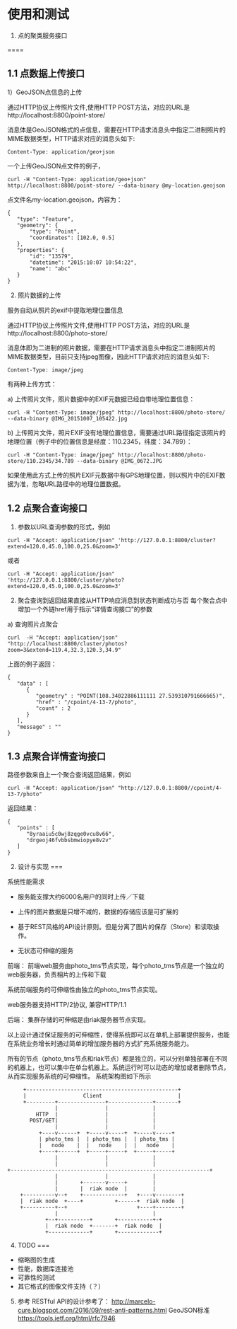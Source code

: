 # 使用和测试

1. 点的聚类服务接口

====

1.1 点数据上传接口
---

1）GeoJSON点信息的上传

通过HTTP协议上传照片文件,使用HTTP POST方法，对应的URL是
http://localhost:8800/point-store/

消息体是GeoJSON格式的点信息，需要在HTTP请求消息头中指定二进制照片的MIME数据类型，HTTP请求对应的消息头如下:

```
Content-Type: application/geo+json
```

一个上传GeoJSON点文件的例子，

```
curl -H "Content-Type: application/geo+json" http://localhost:8800/point-store/ --data-binary @my-location.geojson
```

点文件名my-location.geojson，内容为：

```
{
   "type": "Feature",
   "geometry": {
       "type": "Point",
       "coordinates": [102.0, 0.5]
   },
   "properties": {
       "id": "13579",
       "datetime": "2015:10:07 10:54:22",
       "name": "abc"
   }
}
```


2) 照片数据的上传

服务自动从照片的exif中提取地理位置信息

通过HTTP协议上传照片文件,使用HTTP POST方法，对应的URL是
http://localhost:8800/photo-store/

消息体即为二进制的照片数据，需要在HTTP请求消息头中指定二进制照片的MIME数据类型，目前只支持jpeg图像，因此HTTP请求对应的消息头如下:

```
Content-Type: image/jpeg
```

有两种上传方式：

a) 上传照片文件，照片数据中的EXIF元数据已经自带地理位置信息：

```
curl -H "Content-Type: image/jpeg" http://localhost:8800/photo-store/ --data-binary @IMG_20151007_105422.jpg
```

b) 上传照片文件，照片EXIF没有地理位置信息，需要通过URL路径指定该照片的地理位置（例子中的位置信息是经度：110.2345，纬度：34.789）：

```
curl -H "Content-Type: image/jpeg" http://localhost:8800/photo-store/110.2345/34.789 --data-binary @IMG_0672.JPG
```

如果使用此方式上传的照片EXIF元数据中有GPS地理位置，则以照片中的EXIF数据为准，忽略URL路径中的地理位置数据。


1.2 点聚合查询接口
---

1) 参数以URL查询参数的形式，例如

```
curl -H "Accept: application/json" 'http://127.0.0.1:8800/cluster?extend=120.0,45.0,100.0,25.0&zoom=3'
```

或者

```
curl -H "Accept: application/json" 'http://127.0.0.1:8800/cluster/photo?extend=120.0,45.0,100.0,25.0&zoom=3'
```

2) 聚合查询到返回结果直接从HTTP响应消息到状态判断成功与否
每个聚合点中增加一个外链href用于指示“详情查询接口”的参数

a) 查询照片点聚合

```
curl  -H "Accept: application/json" "http://localhost:8800/cluster/photos?zoom=3&extend=119.4,32.3,120.3,34.9"
```

上面的例子返回：

```
{
   "data" : [
      {
         "geometry" : "POINT(108.34022886111111 27.539310791666665)",
         "href" : "/cpoint/4-13-7/photo",
         "count" : 2
      }
   ],
   "message" : ""
} 
```

1.3 点聚合详情查询接口
---

路径参数来自上一个聚合查询返回结果，例如

```
curl -H "Accept: application/json" "http://127.0.0.1:8800//cpoint/4-13-7/photo"
```

返回结果：

```
{
   "points" : [
      "8yraaiu5c0wj8zqge0vcu8v66",
      "drgeoj46fvbbsbmwiopye8v2v"
   ]
}
```

2. 设计与实现
===

系统性能需求
- 服务能支撑大约6000名用户的同时上传／下载
- 上传的图片数据是只增不减的，数据的存储应该是可扩展的

- 基于REST风格的API设计原则。但是分离了图片的保存（Store）和读取操作。
- 无状态可伸缩的服务


前端：
前端web服务由photo_tms节点实现，每个photo_tms节点是一个独立的web服务器，负责相片的上传和下载

系统前端服务的可伸缩性由独立的photo_tms节点实现。

web服务器支持HTTP/2协议, 兼容HTTP/1.1

后端：
集群存储的可伸缩是由riak服务器节点实现。

以上设计通过保证服务的可伸缩性，使得系统即可以在单机上部署提供服务，也能在系统业务增长时通过简单的增加服务器的方式扩充系统服务能力。

所有的节点（photo_tms节点和riak节点）都是独立的，可以分别单独部署在不同的机器上，也可以集中在单台机器上。系统运行时可以动态的增加或者删除节点，从而实现服务系统的可伸缩性。
系统架构图如下所示

```
     +------------------------------------------------+
     |                  Client                        |
     +---------+---------------+--------------+-------+
               |               |              |
         HTTP  |               |              |
       POST/GET|               |              |
               |               |              |
          +----v------+  +-----v-----+  +-----v-----+
          | photo_tms |  | photo_tms |  | photo_tms |
          |   node    |  |   node    |  |   node    |
          +----+------+  +-----+-----+  +-----+-----+
               |               |              |
               |               |              |
+---------------------------------------------------------------+
               |               |              |
               |       +-------v-----+        |
               |       |  riak node  |        |
    +----------v--+    +-------------+   +----v--------+
    |  riak node  +----+          +------+  riak node  |
    +----------+--+                      +----+--------+
               |                              |
            +--+----------+       +-----------+-+
            |  riak node  +-------+  riak node  |
            +-------------+       +-------------+

```

4. TODO
===

- 缩略图的生成
- 性能，数据库连接池
- 可靠性的测试
- 其它格式的图像文件支持（？）

5. 参考
RESTful API的设计参考了：
http://marcelo-cure.blogspot.com/2016/09/rest-anti-patterns.html
GeoJSON标准
https://tools.ietf.org/html/rfc7946
